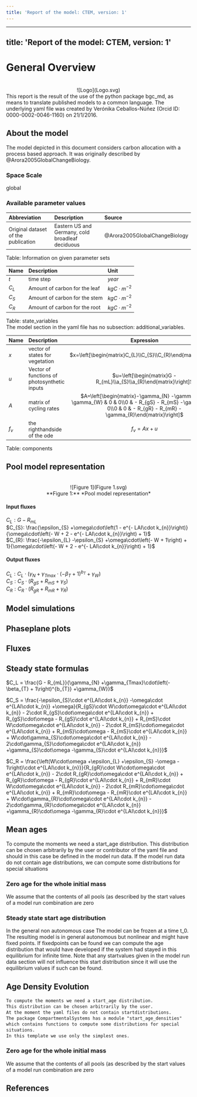 ```yaml
---
title: 'Report of the model: CTEM, version: 1'
---
```

  
  
---
title: 'Report of the model: CTEM, version: 1'
---
  
  
# General Overview  
  

<br>
<center>
![Logo](Logo.svg)
</center>
This report is the result of the use of the python package bgc_md, as means to translate published models to a common language.  The underlying yaml file was created by Verónika Ceballos-Núñez (Orcid ID: 0000-0002-0046-1160) on 21/1/2016.  
  
  
  
## About the model  
  
The model depicted in this document considers carbon allocation with a process based approach. It was originally described by @Arora2005GlobalChangeBiology.  
  
  
  
### Space Scale  
  
global
  
  
### Available parameter values  
  
  
  
Abbreviation|Description|Source  
:-----|:-----|:-----  
Original dataset of the publication|Eastern US and Germany, cold broadleaf deciduous|@Arora2005GlobalChangeBiology  
  Table:  Information on given parameter sets  
  
  
Name|Description|Unit  
:-----|:-----|:-----  
$t$|time step|$year$  
$C_{L}$|Amount of carbon for the leaf|$kgC\cdot m^{-2}$  
$C_{S}$|Amount of carbon for the stem|$kgC\cdot m^{-2}$  
$C_{R}$|Amount of carbon for the root|$kgC\cdot m^{-2}$  
  Table: state_variables  
The model section in the yaml file has no subsection: additional_variables.  
  
Name|Description|Expression  
:-----|:-----|:-----:  
$x$|vector of states for vegetation|$x=\left[\begin{matrix}C_{L}\\C_{S}\\C_{R}\end{matrix}\right]$  
$u$|Vector of functions of photosynthetic inputs|$u=\left[\begin{matrix}G - R_{mL}\\a_{S}\\a_{R}\end{matrix}\right]$  
$A$|matrix of cycling rates|$A=\left[\begin{matrix}-\gamma_{N} -\gamma_{T} -\gamma_{W} & 0 & 0\\0 & - R_{gS} - R_{mS} -\gamma_{S} & 0\\0 & 0 & - R_{gR} - R_{mR} -\gamma_{R}\end{matrix}\right]$  
$f_{v}$|the righthandside of the ode|$f_{v}=A x + u$  
  Table: components  
  
  
## Pool model representation  
  

<br>
<center>
![Figure 1](Figure 1.svg)<br>**Figure 1:** *Pool model representation*<br>
</center>
  
  
#### Input fluxes  
  
$C_{L}: G - R_{mL}$  
$C_{S}: \frac{\epsilon_{S} +\omega\cdot\left(1 - e^{- LAI\cdot k_{n}}\right)}{\omega\cdot\left(- W + 2 - e^{- LAI\cdot k_{n}}\right) + 1}$  
$C_{R}: \frac{-\epsilon_{L} -\epsilon_{S} +\omega\cdot\left(- W + 1\right) + 1}{\omega\cdot\left(- W + 2 - e^{- LAI\cdot k_{n}}\right) + 1}$  

  
  
#### Output fluxes  
  
$C_{L}: C_{L}\cdot\left(\gamma_{N} +\gamma_{Tmax}\cdot\left(-\beta_{T} + 1\right)^{b_{T}} +\gamma_{W}\right)$  
$C_{S}: C_{S}\cdot\left(R_{gS} + R_{mS} +\gamma_{S}\right)$  
$C_{R}: C_{R}\cdot\left(R_{gR} + R_{mR} +\gamma_{R}\right)$  
  
  
  
  
## Model simulations  
  
  
  
  
  
## Phaseplane plots  
  
  
  
  
  
## Fluxes  
  
  
  
## Steady state formulas  
  
$C_L = \frac{G - R_{mL}}{\gamma_{N} +\gamma_{Tmax}\cdot\left(-\beta_{T} + 1\right)^{b_{T}} +\gamma_{W}}$  
  
  
  
$C_S = \frac{-\epsilon_{S}\cdot e^{LAI\cdot k_{n}} -\omega\cdot e^{LAI\cdot k_{n}} +\omega}{R_{gS}\cdot W\cdot\omega\cdot e^{LAI\cdot k_{n}} - 2\cdot R_{gS}\cdot\omega\cdot e^{LAI\cdot k_{n}} + R_{gS}\cdot\omega - R_{gS}\cdot e^{LAI\cdot k_{n}} + R_{mS}\cdot W\cdot\omega\cdot e^{LAI\cdot k_{n}} - 2\cdot R_{mS}\cdot\omega\cdot e^{LAI\cdot k_{n}} + R_{mS}\cdot\omega - R_{mS}\cdot e^{LAI\cdot k_{n}} + W\cdot\gamma_{S}\cdot\omega\cdot e^{LAI\cdot k_{n}} - 2\cdot\gamma_{S}\cdot\omega\cdot e^{LAI\cdot k_{n}} +\gamma_{S}\cdot\omega -\gamma_{S}\cdot e^{LAI\cdot k_{n}}}$  
  
  
  
$C_R = \frac{\left(W\cdot\omega +\epsilon_{L} +\epsilon_{S} -\omega - 1\right)\cdot e^{LAI\cdot k_{n}}}{R_{gR}\cdot W\cdot\omega\cdot e^{LAI\cdot k_{n}} - 2\cdot R_{gR}\cdot\omega\cdot e^{LAI\cdot k_{n}} + R_{gR}\cdot\omega - R_{gR}\cdot e^{LAI\cdot k_{n}} + R_{mR}\cdot W\cdot\omega\cdot e^{LAI\cdot k_{n}} - 2\cdot R_{mR}\cdot\omega\cdot e^{LAI\cdot k_{n}} + R_{mR}\cdot\omega - R_{mR}\cdot e^{LAI\cdot k_{n}} + W\cdot\gamma_{R}\cdot\omega\cdot e^{LAI\cdot k_{n}} - 2\cdot\gamma_{R}\cdot\omega\cdot e^{LAI\cdot k_{n}} +\gamma_{R}\cdot\omega -\gamma_{R}\cdot e^{LAI\cdot k_{n}}}$  
  
  
  
  
  
  
  
## Mean ages  
  
To compute the moments we need a start_age distribution.  This distribution can be chosen arbitrarily by the user or contributor of the yaml file and should in this case be defined in the model run data.  If the model run data do not contain age distributions, we can compute some distributions for special situations  
  
### Zero age for the whole initial mass  
  
We assume that the contents of all pools (as described by the start values of a model run combination are zero  
  
### Steady state start age distribution   
  
In the general non autonomous case The model can be frozen at a time t_0. The resulting model is in general autonomous but nonlinear and might have fixed points. If fixedpoints can be found we can compute the age distribution that would have developed if the system had stayed in this equilibrium for infinite time. Note that any startvalues given in the model run data section will not influence this start distribution since it will use the equilibrium values if such can be found.  
  
  
  
## Age Density Evolution  
  

    To compute the moments we need a start_age distribution.  
    This distribution can be chosen arbitrarily by the user.
    At the moment the yaml files do not contain startdistributions.
    The package CompartmentalSystems has a module "start_age_densities"  which contains functions to compute some distributions for special situations.
    In this template we use only the simplest ones.  
  
### Zero age for the whole initial mass  
  
We assume that the contents of all pools (as described by the start values of a model run combination are zero  
  
## References  
  
